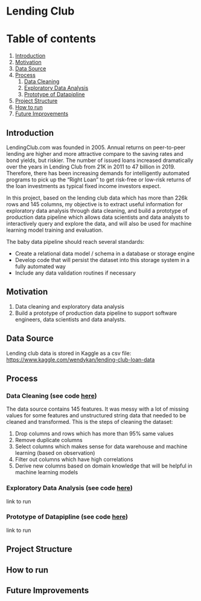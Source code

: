 # Lending Club 

# Table of contents
1. [Introduction](#Introduction)
2. [Motivation](#Motivation)
3. [Data Source](#Data-Source)
4. [Process](#Process)
    1. [Data Cleaning](#Data-Cleaning)
    2. [Exploratory Data Analysis](#Exploratory-Data-Analysis)
    3. [Prototype of Datapipline](#Prototype-of-Datapipline) 
5. [Project Structure](#Project-Structure)
6. [How to run](#How-to-run)
7. [Future Improvements](#Future-Improvements)


## Introduction
LendingClub.com was founded in 2005. Annual returns on peer-to-peer lending are higher and more attractive compare to the saving rates and bond yields, but riskier. The number of issued loans increased dramatically over the years in Lending Club from 21K in 2011 to 47 billion in 2019. Therefore, there has been increasing demands for intelligently automated programs to pick up the “Right Loan” to get risk-free or low-risk returns of the loan investments as typical fixed income investors expect. 

In this project, based on the lending club data which has more than 226k rows and 145 columns, my objective is to extract useful information for exploratory data analysis through data cleaning, and build a prototype of production data pipeline which allows data scientists and data analysts to interactively query and explore the data, and will also be used for machine learning model training and evaluation.

The baby data pipeline should reach several standards:
- Create a relational data model / schema in a database or storage engine
- Develop code that will persist the dataset into this storage system in a fully automated way
- Include any data validation routines if necessary

## Motivation
 1. Data cleaning and exploratory data analysis
 2. Build a prototype of production data pipeline to support software engineers, data scientists and data analysts.

## Data Source
Lending club data is stored in Kaggle as a csv file: https://www.kaggle.com/wendykan/lending-club-loan-data

## Process
### Data Cleaning (see code [here](sc/python/data_cleaning.py))
The data source contains 145 features. It was messy with a lot of missing values for some features and unstructured string data that needed to be cleaned and transformed.
This is the steps of cleaning the dataset:
1. Drop columns and rows which has more than 95% same values
2. Remove duplicate columns
3. Select columns which makes sense for data warehouse and machine learning (based on observation)
4. Filter out columns which have high correlations
5. Derive new columns based on domain knowledge that will be helpful in machine learning models

### Exploratory Data Analysis (see code [here](sc/python/exploratory_data_analysis.py))
link to run

### Prototype of Datapipline (see code [here](sc/python/build_database.py))
link to run

## Project Structure


## How to run


## Future Improvements
